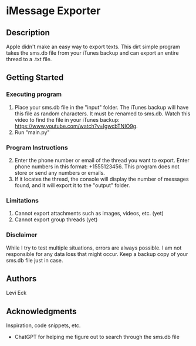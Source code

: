 # iMessage Exporter


## Description

Apple didn't make an easy way to export texts. This dirt simple program takes the sms.db file from your iTunes backup and can export an entire thread to a .txt file.

## Getting Started

### Executing program
1. Place your sms.db file in the "input" folder. The iTunes backup will have this file as random characters. It must be renamed to sms.db. Watch this video to find the file in your iTunes backup: https://www.youtube.com/watch?v=IgwcbTNIO9g.
2. Run "main.py"

### Program Instructions
2. Enter the phone number or email of the thread you want to export. Enter phone numbers in this format: +1555123456. This program does not store or send any numbers or emails.
3. If it locates the thread, the console will display the number of messages found, and it will export it to the "output" folder.

### Limitations
1. Cannot export attachments such as images, videos, etc. (yet)
2. Cannot export group threads (yet)

### Disclaimer
While I try to test multiple situations, errors are always possible. I am not responsible for any data loss that might occur. Keep a backup copy of your sms.db file just in case. 

## Authors

Levi Eck

## Acknowledgments

Inspiration, code snippets, etc.
* ChatGPT for helping me figure out to search through the sms.db file

